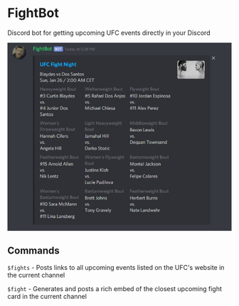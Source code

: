 # FightBot

Discord bot for getting upcoming UFC events directly in your Discord

![Example](docs/example.jpg)

## Commands

`$fights` - Posts links to all upcoming events listed on the UFC's website in the current channel

`$fight` - Generates and posts a rich embed of the closest upcoming fight card in the current channel
